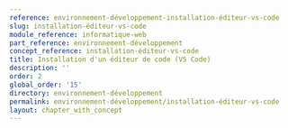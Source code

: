```yaml
---
reference: environnement-développement-installation-éditeur-vs-code
slug: installation-éditeur-vs-code
module_reference: informatique-web
part_reference: environnement-développement
concept_reference: installation-éditeur-vs-code
title: Installation d'un éditeur de code (VS Code)
description: ''
order: 2
global_order: '15'
directory: environnement-développement
permalink: environnement-développement/installation-éditeur-vs-code
layout: chapter_with_concept
---
```

